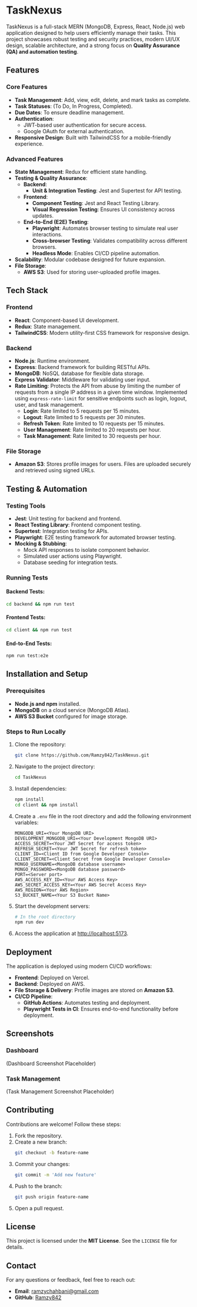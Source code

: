 # TaskNexus

TaskNexus is a full-stack MERN (MongoDB, Express, React, Node.js) web application designed to help users efficiently manage their tasks. This project showcases robust testing and security practices, modern UI/UX design, scalable architecture, and a strong focus on **Quality Assurance (QA) and automation testing**.

## Features

### Core Features
- **Task Management**: Add, view, edit, delete, and mark tasks as complete.
- **Task Statuses**: (To Do, In Progress, Completed).
- **Due Dates**: To ensure deadline management.
- **Authentication**:
  - JWT-based user authentication for secure access.
  - Google OAuth for external authentication.
- **Responsive Design**: Built with TailwindCSS for a mobile-friendly experience.

### Advanced Features
- **State Management**: Redux for efficient state handling.
- **Testing & Quality Assurance**:
  - **Backend**:
    - **Unit & Integration Testing**: Jest and Supertest for API testing.
  - **Frontend**:
    - **Component Testing**: Jest and React Testing Library.
    - **Visual Regression Testing**: Ensures UI consistency across updates.
  - **End-to-End (E2E) Testing**:
    - **Playwright**: Automates browser testing to simulate real user interactions.
    - **Cross-browser Testing**: Validates compatibility across different browsers.
    - **Headless Mode**: Enables CI/CD pipeline automation.
- **Scalability**: Modular codebase designed for future expansion.
- **File Storage**:
  - **AWS S3**: Used for storing user-uploaded profile images.

## Tech Stack

### Frontend
- **React**: Component-based UI development.
- **Redux**: State management.
- **TailwindCSS**: Modern utility-first CSS framework for responsive design.

### Backend
- **Node.js**: Runtime environment.
- **Express**: Backend framework for building RESTful APIs.
- **MongoDB**: NoSQL database for flexible data storage.
- **Express Validator**: Middleware for validating user input.
- **Rate Limiting**: Protects the API from abuse by limiting the number of requests from a single IP address in a given time window. Implemented using `express-rate-limit` for sensitive endpoints such as login, logout, user, and task management.
  - **Login**: Rate limited to 5 requests per 15 minutes.
  - **Logout**: Rate limited to 5 requests per 30 minutes.
  - **Refresh Token**: Rate limited to 10 requests per 15 minutes.
  - **User Management**: Rate limited to 20 requests per hour.
  - **Task Management**: Rate limited to 30 requests per hour.

### File Storage
- **Amazon S3**: Stores profile images for users. Files are uploaded securely and retrieved using signed URLs.

## Testing & Automation

### Testing Tools
- **Jest**: Unit testing for backend and frontend.
- **React Testing Library**: Frontend component testing.
- **Supertest**: Integration testing for APIs.
- **Playwright**: E2E testing framework for automated browser testing.
- **Mocking & Stubbing**:
  - Mock API responses to isolate component behavior.
  - Simulated user actions using Playwright.
  - Database seeding for integration tests.

### Running Tests
#### Backend Tests:
```sh
cd backend && npm run test
```

#### Frontend Tests:
```sh
cd client && npm run test
```

#### End-to-End Tests:
```sh
npm run test:e2e
```

## Installation and Setup

### Prerequisites
- **Node.js and npm** installed.
- **MongoDB** on a cloud service (MongoDB Atlas).
- **AWS S3 Bucket** configured for image storage.

### Steps to Run Locally

1. Clone the repository:
   ```sh
   git clone https://github.com/Ramzy842/TaskNexus.git
   ```
2. Navigate to the project directory:
   ```sh
   cd TaskNexus
   ```
3. Install dependencies:
   ```sh
   npm install
   cd client && npm install
   ```
4. Create a `.env` file in the root directory and add the following environment variables:
   ```env
   MONGODB_URI=<Your MongoDB URI>
   DEVELOPMENT_MONGODB_URI=<Your Development MongoDB URI>
   ACCESS_SECRET=<Your JWT Secret for access token>
   REFRESH_SECRET=<Your JWT Secret for refresh token>
   CLIENT_ID=<Client ID from Google Developer Console>
   CLIENT_SECRET=<Client Secret from Google Developer Console>
   MONGO_USERNAME=<MongoDB database username>
   MONGO_PASSWORD=<MongoDB database password>
   PORT=<Server port>
   AWS_ACCESS_KEY_ID=<Your AWS Access Key>
   AWS_SECRET_ACCESS_KEY=<Your AWS Secret Access Key>
   AWS_REGION=<Your AWS Region>
   S3_BUCKET_NAME=<Your S3 Bucket Name>
   ```
5. Start the development servers:
   ```sh
   # In the root directory
   npm run dev
   ```
6. Access the application at [http://localhost:5173](http://localhost:5173).

## Deployment
The application is deployed using modern CI/CD workflows:

- **Frontend**: Deployed on Vercel.
- **Backend**: Deployed on AWS.
- **File Storage & Delivery**: Profile images are stored on **Amazon S3**.
- **CI/CD Pipeline**:
  - **GitHub Actions**: Automates testing and deployment.
  - **Playwright Tests in CI**: Ensures end-to-end functionality before deployment.

## Screenshots
### Dashboard
(Dashboard Screenshot Placeholder)

### Task Management
(Task Management Screenshot Placeholder)

## Contributing
Contributions are welcome! Follow these steps:

1. Fork the repository.
2. Create a new branch:
   ```sh
   git checkout -b feature-name
   ```
3. Commit your changes:
   ```sh
   git commit -m 'Add new feature'
   ```
4. Push to the branch:
   ```sh
   git push origin feature-name
   ```
5. Open a pull request.

## License
This project is licensed under the **MIT License**. See the `LICENSE` file for details.

## Contact
For any questions or feedback, feel free to reach out:

- **Email**: ramzychahbani@gmail.com
- **GitHub**: [Ramzy842](https://github.com/Ramzy842)

